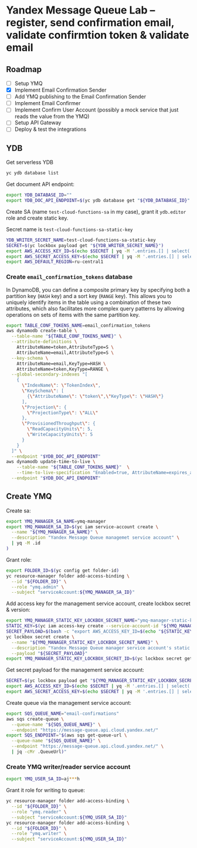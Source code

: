 # Yandex Message Queue Lab – register, send confirmation email, validate confirmtion token & validate email

## Roadmap

- [ ] Setup YMQ
- [x] Implement Email Confirmation Sender
- [ ] Add YMQ publishing to the Email Confirmation Sender
- [ ] Implement Email Confirmer
- [ ] Implement Confirm User Account (possibly a mock service that just reads the value from the YMQ)
- [ ] Setup API Gateway
- [ ] Deploy & test the integrations

## YDB

Get serverless YDB

```bash
yc ydb database list
```

Get document API endpoint:
```bash
export YDB_DATABASE_ID=""
export YDB_DOC_API_ENDPOINT=$(yc ydb database get "${YDB_DATABASE_ID}" | yq .document_api_endpoint)
```

Create SA (name `test-cloud-functions-sa` in my case), grant it `ydb.editor` role and create static key.

Secret name is `test-cloud-functions-sa-static-key`


```bash
YDB_WRITER_SECRET_NAME=test-cloud-functions-sa-static-key
SECRET=$(yc lockbox payload get "${YDB_WRITER_SECRET_NAME}")
export AWS_ACCESS_KEY_ID=$(echo $SECRET | yq -M '.entries.[] | select(.key == "aws_access_key_id").text_value')
export AWS_SECRET_ACCESS_KEY=$(echo $SECRET | yq -M '.entries.[] | select(.key == "aws_secret_access_key").text_value')
export AWS_DEFAULT_REGION=ru-central1
```

### Create `email_confirmation_tokens` database

In DynamoDB, you can define a composite primary key by specifying both a partition key (`HASH` key) and a sort key (`RANGE` key). This allows you to uniquely identify items in the table using a combination of these two attributes, which also facilitates more complex query patterns by allowing operations on sets of items with the same partition key.

```bash
export TABLE_CONF_TOKENS_NAME=email_confirmation_tokens
aws dynamodb create-table \
  --table-name "${TABLE_CONF_TOKENS_NAME}" \
  --attribute-definitions \
    AttributeName=token,AttributeType=S \
    AttributeName=email,AttributeType=S \
  --key-schema \
    AttributeName=email,KeyType=HASH \
    AttributeName=token,KeyType=RANGE \
  --global-secondary-indexes "[
    {
      \"IndexName\": \"TokenIndex\",
      \"KeySchema\": [
        {\"AttributeName\": \"token\",\"KeyType\": \"HASH\"}
      ],
      \"Projection\": {
        \"ProjectionType\": \"ALL\"
      },
      \"ProvisionedThroughput\": {
        \"ReadCapacityUnits\": 5,
        \"WriteCapacityUnits\": 5
      }
    }
  ]" \
  --endpoint "$YDB_DOC_API_ENDPOINT"
aws dynamodb update-time-to-live \
    --table-name "${TABLE_CONF_TOKENS_NAME}"  \
    --time-to-live-specification "Enabled=true, AttributeName=expires_at" \
  --endpoint "$YDB_DOC_API_ENDPOINT"
```

## Create YMQ

Create sa:
```bash
export YMQ_MANAGER_SA_NAME=ymq-manager
export YMQ_MANAGER_SA_ID=$(yc iam service-account create \
  --name "${YMQ_MANAGER_SA_NAME}" \
  --description "Yandex Message Queue managemet service account" \
  | yq -M .id
)
```

Grant role:
```bash
export FOLDER_ID=$(yc config get folder-id)
yc resource-manager folder add-access-binding \
  --id "${FOLDER_ID}" \
  --role "ymq.admin" \
  --subject "serviceAccount:${YMQ_MANAGER_SA_ID}"
```

Add access key for the management service account, create lockbox secret & version:
```bash
export YMQ_MANAGER_STATIC_KEY_LOCKBOX_SECRET_NAME="ymq-manager-static-key"
STATIC_KEY=$(yc iam access-key create --service-account-id "${YMQ_MANAGER_SA_ID}" --format json)
SECRET_PAYLOAD=$(bash -c "export AWS_ACCESS_KEY_ID=$(echo "${STATIC_KEY}" | jq -cMr .access_key.key_id); export AWS_SECRET_ACCESS_KEY=$(echo "${STATIC_KEY}" | jq -cMr .secret); cat ymq-lockbox-sa-static-key.tpl.yaml | envsubst")
yc lockbox secret create \
  --name "${YMQ_MANAGER_STATIC_KEY_LOCKBOX_SECRET_NAME}" \
  --description "Yandex Message Queue manager service account's static access key $(echo "${STATIC_KEY}" | jq .access_key.id)" \
  --payload "${SECRET_PAYLOAD}"
export YMQ_MANAGER_STATIC_KEY_LOCKBOX_SECRET_ID=$(yc lockbox secret get --name "${YMQ_MANAGER_STATIC_KEY_LOCKBOX_SECRET_NAME}" | yq -M .id)
```

Get secret payload for the management service account:
```bash
SECRET=$(yc lockbox payload get "${YMQ_MANAGER_STATIC_KEY_LOCKBOX_SECRET_ID}")
export AWS_ACCESS_KEY_ID=$(echo $SECRET | yq -M '.entries.[] | select(.key == "aws_access_key_id").text_value')
export AWS_SECRET_ACCESS_KEY=$(echo $SECRET | yq -M '.entries.[] | select(.key == "aws_secret_access_key").text_value')
```

Create queue via the management service account:
```bash
export SQS_QUEUE_NAME="email-confirmations"
aws sqs create-queue \
  --queue-name "${SQS_QUEUE_NAME}" \
  --endpoint "https://message-queue.api.cloud.yandex.net/"
export SQS_ENDPOINT="$(aws sqs get-queue-url \
  --queue-name "${SQS_QUEUE_NAME}" \
  --endpoint "https://message-queue.api.cloud.yandex.net/" \
  | jq -cMr .QueueUrl)"
```

### Create YMQ writer/reader service account
```bash
export YMQ_USER_SA_ID=aj***h
```

Grant it role for writing to queue:
```bash
yc resource-manager folder add-access-binding \
  --id "${FOLDER_ID}" \
  --role "ymq.reader" \
  --subject "serviceAccount:${YMQ_USER_SA_ID}"
yc resource-manager folder add-access-binding \
  --id "${FOLDER_ID}" \
  --role "ymq.writer" \
  --subject "serviceAccount:${YMQ_USER_SA_ID}"
```
